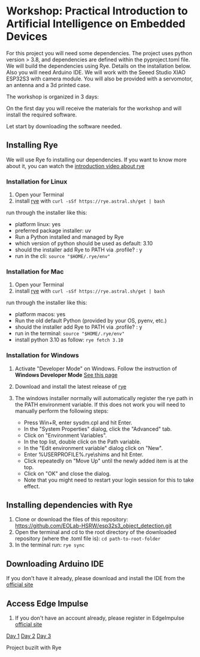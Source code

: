 # Workshop: Practical Introduction to Artificial Intelligence on Embedded Devices

For this project you will need some dependencies. The project uses python version > 3.8, and dependencies are defined within the pyproject.toml file. 
We will build the dependencies using Rye. Details on the installation below. Also you will need Arduino IDE.
We will work with the Seeed Studio XIAO ESP32S3 with camera module. You will also be provided with a servomotor, an antenna and a 3d printed case.

The workshop is organized in 3 days:

On the first day you will receive the materials for the workshop and will install the required software.

Let start by downloading the software needed.

## Installing Rye
We will use Rye fo installing our dependencies. If you want to know more about it, you can watch the [introduction video about rye](https://rye.astral.sh/guide/)

### Installation for Linux

1. Open your Terminal
1. install [rye](https://rye.astral.sh/) with `curl -sSf https://rye.astral.sh/get | bash`

run through the installer like this:
- platform linux: yes
- preferred package installer: uv
- Run a Python installed and managed by Rye
- which version of python should be used as default: 3.10
- should the installer add Rye to PATH via .profile? : y
- run in the cli: `source "$HOME/.rye/env"`

### Installation for Mac

1. Open your Terminal
1. install [rye](https://rye.astral.sh/) with `curl -sSf https://rye.astral.sh/get | bash`

run through the installer like this:
- platform macos: yes
- Run the old default Python (provided by your OS, pyenv, etc.)
- should the installer add Rye to PATH via .profile? : y
- run in the terminal: `source "$HOME/.rye/env"`
- install python 3.10 as follow: `rye fetch 3.10`

### Installation for Windows


1. Activate "Developer Mode" on Windows. Follow the instruction of **Windows Developer Mode** [See this page](https://rye.astral.sh/guide/faq/#windows-developer-mode)
1. Download and install the latest release of [rye](https://rye.astral.sh/) 
1. The windows installer normally will automatically register the rye path in the PATH environment variable. If this does not work you will need to manually perform the following steps:

    - Press Win+R, enter sysdm.cpl and hit Enter.
    - In the "System Properties" dialog, click the "Advanced" tab.
    - Click on "Environment Variables".
    - In the top list, double click on the Path variable.
    - In the "Edit environment variable" dialog click on "New".
    - Enter %USERPROFILE%\.rye\shims and hit Enter.
    - Click repeatedly on "Move Up" until the newly added item is at the top.
    - Click on "OK" and close the dialog.
    - Note that you might need to restart your login session for this to take effect.

## Installing dependencies with Rye

1. Clone or download the files of this repository: https://github.com/EOLab-HSRW/esp32s3_object_detection.git
1. Open the terminal and cd to the root directory of the downloaded repository (where the .toml file is): `cd path-to-root-folder`
1. In the terminal run: `rye sync`

## Downloading Arduino IDE
If you don't have it already, please download  and install the IDE from the [official site](https://www.arduino.cc/en/software)

## Access Edge Impulse
1. If you don't have an account already, please register in EdgeImpulse [official site](https://studio.edgeimpulse.com/signup)


[Day 1](./day_1/README.md)
[Day 2](./day_2/README.md)
[Day 3](./day_3/README.md)



Project buzilt with Rye
